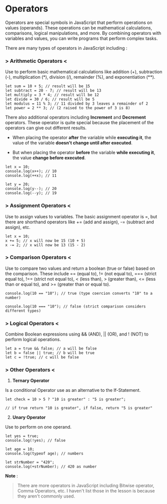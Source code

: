 # Operators

Operators are special symbols in JavaScript that perform operations on values (operands). These operations can be mathematical calculations, comparisons, logical manipulations, and more. By combining operators with variables and values, you can write programs that perform complex tasks.

There are many types of operators in JavaScript including : 

### > Arithmetic Operators <

Use to perform basic mathematical calculations like addition (+), subtraction (-), multiplication (*), division (/), remainder (%), and exponentiation (**).

```
let sum = 10 + 5; // result will be 15
let subtract = 20 - 7; // result will be 13
let multiply = 3 * 4; // result will be 12
let divide = 30 / 6; // result will be 5
let modulus = 11 % 3; // 11 divided by 3 leaves a remainder of 2
let power = 2 ** 3; // (2 raised to the power of 3 is 8)
```
There also additional operators including **Increment** and **Decrement** operators. These operator is quite special because the placement of the operators can give out different results.

- When placing the operator **after** the variable while **executing it**, the value of the variable **doesn't change until after executed**.

- But when placing the operator **before** the variable **while executing it**, the value **change before executed**.

```
let x = 10;
console.log(x++); // 10
console.log(++x); // 11

let y = 20;
console.log(y--); // 20
console.log(--y); // 19
```

### > Assignment Operators <

Use to assign values to variables. The basic assignment operator is =, but there are shorthand operators like += (add and assign), -= (subtract and assign), etc.

```
let x = 10;
x += 5; // x will now be 15 (10 + 5)
x -= 2; // x will now be 13 (15 - 2)
```

### > Comparison Operators <

Use to compare two values and return a boolean (true or false) based on the comparison. These include == (equal to), != (not equal to), === (strict equal to), !== (strict not equal to), < (less than), > (greater than), <= (less than or equal to), and >= (greater than or equal to).

```
console.log(10 == "10"); // true (type coercion converts "10" to a number)

console.log(10 === "10"); // false (strict comparison considers different types)
```

### > Logical Operators <

Combine Boolean expressions using && (AND), || (OR), and ! (NOT) to perform logical operations.

```
let a = true && false; // a will be false
let b = false || true; // b will be true
let c = !true; // c will be false
```

### > Other Operators <

1. **Ternary Operator**

Is a conditional Operator use as an alternative to the If-Statement.

```
let check = 10 > 5 ? "10 is greater" : "5 is greater"; 

// if true return "10 is greater", if false, return "5 is greater"
```

2. **Unary Operator**

Use to perform on one operand.

```
let yes = true;
console.log(!yes); // false

let age = 10;
console.log(typeof age); // numbers

let strNumber = "420";
console.log(+strNumber); // 420 as number
```

**Note** : 
>
> There are more operators in JavaScript including Bitwise operator, Comma Operators, etc. I haven't list those in the lesson is because they aren't commonly used.
>
